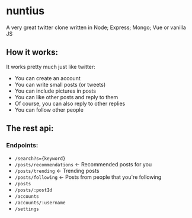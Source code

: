 # nuntius

A very great twitter clone written in Node; Express; Mongo; Vue or vanilla JS

## How it works:

It works pretty much just like twitter:
- You can create an account
- You can write small posts (or tweets)
- You can include pictures in posts
- You can like other posts and reply to them
- Of course, you can also reply to other replies
- You can follow other people

## The rest api:

### Endpoints:

- ```/search?s={keyword}```
- ```/posts/recommendations``` <- Recommended posts for you
- ```/posts/trending``` <- Trending posts
- ```/posts/following``` <- Posts from people that you're following
- ```/posts```
- ```/posts/:postId```
- ```/accounts```
- ```/accounts/:username```
- ```/settings```
